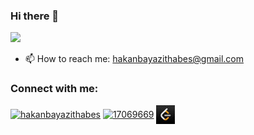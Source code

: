 ### Hi there 👋

[![](https://visitcount.itsvg.in/api?id=HakanBayazitHabes&label=Viewers&color=12&icon=3&pretty=true)](https://visitcount.itsvg.in)

- 📫 How to reach me: hakanbayazithabes@gmail.com

 <h3 align="left">Connect with me:</h3>
<p align="left">
<a href="https://www.linkedin.com/in/hakanbayazithabes/" target="blank"><img align="center" src="https://raw.githubusercontent.com/rahuldkjain/github-profile-readme-generator/master/src/images/icons/Social/linked-in-alt.svg" alt="hakanbayazithabes" height="30" width="30" /></a>
<a href="https://stackoverflow.com/users/17069669/hakan-bayazit?tab=profile" target="blank"><img align="center" src="https://raw.githubusercontent.com/rahuldkjain/github-profile-readme-generator/master/src/images/icons/Social/stack-overflow.svg" alt="17069669" height="30" width="30" /></a>
<a href="https://leetcode.com/u/HakanBayazitHabes/" target="blank"><img align="center" src="https://github.com/HakanBayazitHabes/HakanBayazitHabes/blob/master/leetcode.jpg" alt="HakanBayazitHabes" height="30" width="30" /></a>
</p>

<!--
<a href="https://codersclub.co/tr/dev/HakanBayazitHabes" target="blank"><img align="center" src="https://codersclub.co/codersclub_extwhite.png" alt="HakanBayazitHabes" height="30" width="30" /></a>
![Anurag's GitHub stats](https://github-readme-stats.vercel.app/api?username=HakanBayazitHabes&theme=dracula&show_icons=true)

![](https://komarev.com/ghpvc/?username=HakanBayazitHabes&color=blueviolet&style=flat-square)

**HakanBayazitHabes/HakanBayazitHabes** is a ✨ _special_ ✨ repository because its `README.md` (this file) appears on your GitHub profile.

Here are some ideas to get you started:

- 🔭 I’m currently working on ...
- 🌱 I’m currently learning ...
- 👯 I’m looking to collaborate on ...
- 🤔 I’m looking for help with ...
- 💬 Ask me about ...
- 📫 How to reach me: ...
- 😄 Pronouns: ...
- ⚡ Fun fact: ...
-->
